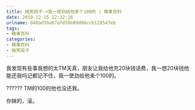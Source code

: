 ```yaml
---
title: 搞笑段子->我一使劲给他来个100的 | 糗事百科
date: 2019-12-15 12:32:16
urlname: 048ad39a67afd50e89d86ccb129547eb
tags: 
- 糗事百科
categories:
- 糗事百科
- 搞笑段子
---
```

我发现有些事我想的太TM天真，朋友让我给他充20块钱话费，我一想20块钱他能还我吗记都记不住，我一使劲给他来个100的。

?????? TM的100的他也没还我。

你妹的，滚。


